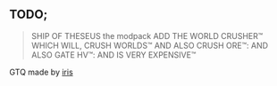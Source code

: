 ## TODO;
>SHIP OF THESEUS the modpack
>ADD THE WORLD CRUSHER™️ WHICH WILL, CRUSH WORLDS™️ AND ALSO CRUSH ORE™️: AND ALSO GATE HV™️: AND IS VERY EXPENSIVE™️  


GTQ made by [iris](https://github.com/iristhepianist)
